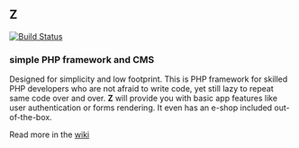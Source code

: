 ## Z

[![Build Status](https://travis-ci.org/lotcz/zEngine.svg?branch=v3)](https://travis-ci.org/lotcz/zEngine)

### simple PHP framework and CMS

Designed for simplicity and low footprint. This is PHP framework for skilled PHP developers who are not afraid to write code, yet still lazy to repeat same code over and over. **Z** will provide you with basic app features like user authentication or forms rendering. It even has an e-shop included out-of-the-box.

Read more in the [wiki](https://github.com/lotcz/zEngine/wiki)
